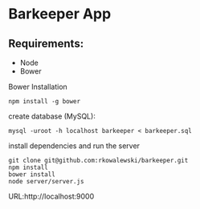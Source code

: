 Barkeeper App
=============
Requirements:
------------
- Node
- Bower

Bower Installation
```
npm install -g bower
```

create database (MySQL):
```
mysql -uroot -h localhost barkeeper < barkeeper.sql
```

install dependencies and run the server
```
git clone git@github.com:rkowalewski/barkeeper.git
npm install
bower install
node server/server.js
```

URL:http://localhost:9000
